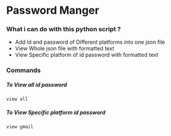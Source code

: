 # Password Manger

### What i can do with this python script ?

- Add Id and password of Different platforms into one json file
- View Whole json file with formatted text
- View Specific platform of id password with formatted text

### Commands

##### To View all id password

####

```
view all
```

##### To View Specific platform id password

####

```
view gmail
```
